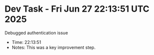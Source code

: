 # Dev Task - Fri Jun 27 22:13:51 UTC 2025
Debugged authentication issue
- Time: 22:13:51
- Notes: This was a key improvement step.
